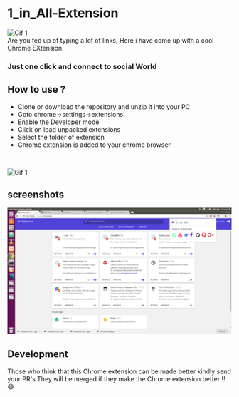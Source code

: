 # 1_in_All-Extension

![Gif 1](https://media.giphy.com/media/Sg4a3et7FhkOI/giphy.gif)<br/>
Are you fed up of typing a lot of links, Here i have come up with a cool Chrome EXtension.
<h3>Just one click and connect to social World</h3>


## How to use ?

- Clone or download the repository and unzip it into your PC
- Goto chrome->settings->extensions
- Enable the Developer mode
- Click on load unpacked extensions
- Select the folder of extension
- Chrome extension is added to your chrome browser

<br/>

![Gif 1](https://media.giphy.com/media/dIxkmtCuuBQuM9Ux1E/giphy.gif)<br/>


## screenshots
![screenshot 1](https://github.com/swaager/1_in_All-Extension/blob/master/Screenshot%20from%202018-03-25%2006-55-44.png)<br/>


## Development

Those who think that this Chrome extension can be made better kindly send your PR's.They will be merged if they make the Chrome extension better !! :smile:

